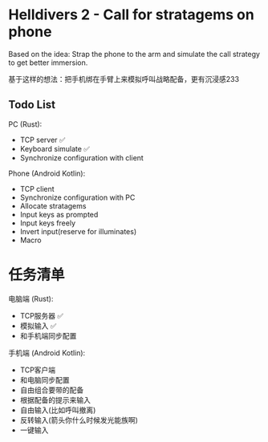 # Helldivers 2 - Call for stratagems on phone

Based on the idea: Strap the phone to the arm and simulate the call strategy to get better immersion.

基于这样的想法：把手机绑在手臂上来模拟呼叫战略配备，更有沉浸感233

## Todo List

PC (Rust):

- TCP server ✅
- Keyboard simulate ✅
- Synchronize configuration with client

Phone (Android Kotlin):

- TCP client
- Synchronize configuration with PC
- Allocate stratagems
- Input keys as prompted
- Input keys freely
- Invert input(reserve for illuminates)
- Macro

# 任务清单

电脑端 (Rust):

- TCP服务器 ✅
- 模拟输入 ✅
- 和手机端同步配置

手机端 (Android Kotlin):

- TCP客户端
- 和电脑同步配置
- 自由组合要带的配备
- 根据配备的提示来输入
- 自由输入(比如呼叫撤离)
- 反转输入(箭头你什么时候发光能族啊)
- 一键输入
